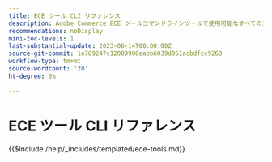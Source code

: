 ```yaml
---
title: ECE ツール CLI リファレンス
description: Adobe Commerce ECE ツールコマンドラインツールで使用可能なすべてのコマンド、引数およびオプションについて説明します。
recommendations: noDisplay
mini-toc-levels: 1
last-substantial-update: 2023-06-14T00:00:00Z
source-git-commit: 1e789247c12009908eabb6039d951acbdfcc9263
workflow-type: tm+mt
source-wordcount: '20'
ht-degree: 0%

---
```


# ECE ツール CLI リファレンス

{{$include /help/_includes/templated/ece-tools.md}}
